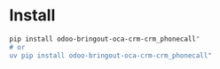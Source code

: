 # Install

```bash
pip install odoo-bringout-oca-crm-crm_phonecall"
# or
uv pip install odoo-bringout-oca-crm-crm_phonecall"
```
